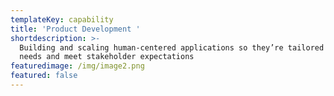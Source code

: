 ```yaml
---
templateKey: capability
title: 'Product Development '
shortdescription: >-
  Building and scaling human-centered applications so they’re tailored to user
  needs and meet stakeholder expectations
featuredimage: /img/image2.png
featured: false
---
```


